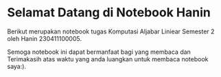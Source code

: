 # Selamat Datang di Notebook Hanin 

Berikut merupakan notebook tugas Komputasi Aljabar Liniear Semester 2 oleh Hanin 230411100005.

Semoga notebook ini dapat bermanfaat bagi yang membaca dan Terimakasih atas waktu yang anda luangkan untuk membaca notebook saya:).

```{tableofcontents}
```

